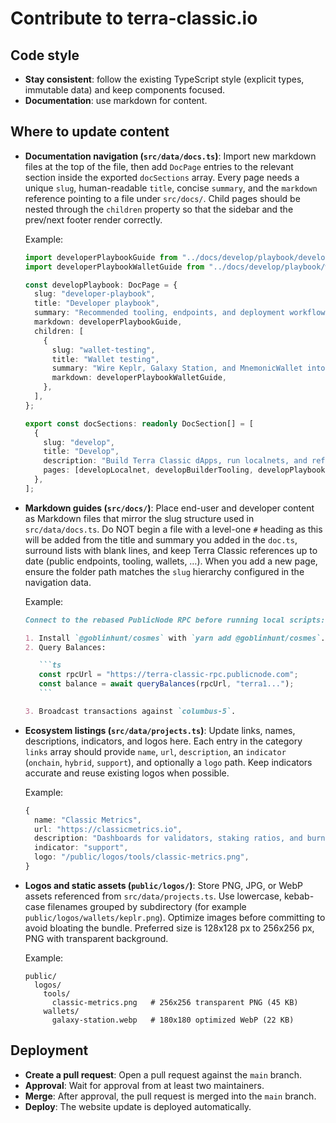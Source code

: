 # Contribute to terra-classic.io

## Code style

- **Stay consistent**: follow the existing TypeScript style (explicit types, immutable data) and keep components focused.
- **Documentation**: use markdown for content.

## Where to update content

- **Documentation navigation (`src/data/docs.ts`)**: Import new markdown files at the top of the file, then add `DocPage` entries to the relevant section inside the exported `docSections` array. Every page needs a unique `slug`, human-readable `title`, concise `summary`, and the `markdown` reference pointing to a file under `src/docs/`. Child pages should be nested through the `children` property so that the sidebar and the prev/next footer render correctly.

  Example:

  ```ts
  import developerPlaybookGuide from "../docs/develop/playbook/developer-playbook.md";
  import developerPlaybookWalletGuide from "../docs/develop/playbook/wallet-testing.md";

  const developPlaybook: DocPage = {
    slug: "developer-playbook",
    title: "Developer playbook",
    summary: "Recommended tooling, endpoints, and deployment workflows for Terra Classic dApps.",
    markdown: developerPlaybookGuide,
    children: [
      {
        slug: "wallet-testing",
        title: "Wallet testing",
        summary: "Wire Keplr, Galaxy Station, and MnemonicWallet into your QA matrix.",
        markdown: developerPlaybookWalletGuide,
      },
    ],
  };

  export const docSections: readonly DocSection[] = [
    {
      slug: "develop",
      title: "Develop",
      description: "Build Terra Classic dApps, run localnets, and reference Terra Core modules.",
      pages: [developLocalnet, developBuilderTooling, developPlaybook],
    },
  ];
  ```

- **Markdown guides (`src/docs/`)**: Place end-user and developer content as Markdown files that mirror the slug structure used in `src/data/docs.ts`. Do NOT begin a file with a level-one `#` heading as this will be added from the title and summary you added in the `doc.ts`, surround lists with blank lines, and keep Terra Classic references up to date (public endpoints, tooling, wallets, …). When you add a new page, ensure the folder path matches the `slug` hierarchy configured in the navigation data.

  Example:

  ````markdown
  Connect to the rebased PublicNode RPC before running local scripts:

  1. Install `@goblinhunt/cosmes` with `yarn add @goblinhunt/cosmes`.
  2. Query Balances:

     ```ts
     const rpcUrl = "https://terra-classic-rpc.publicnode.com";
     const balance = await queryBalances(rpcUrl, "terra1...");
     ```

  3. Broadcast transactions against `columbus-5`.
  ````

- **Ecosystem listings (`src/data/projects.ts`)**: Update links, names, descriptions, indicators, and logos here. Each entry in the category `links` array should provide `name`, `url`, `description`, an `indicator` (`onchain`, `hybrid`, `support`), and optionally a `logo` path. Keep indicators accurate and reuse existing logos when possible.

  Example:

  ```ts
  {
    name: "Classic Metrics",
    url: "https://classicmetrics.io",
    description: "Dashboards for validators, staking ratios, and burn analytics.",
    indicator: "support",
    logo: "/public/logos/tools/classic-metrics.png",
  }
  ```

- **Logos and static assets (`public/logos/`)**: Store PNG, JPG, or WebP assets referenced from `src/data/projects.ts`. Use lowercase, kebab-case filenames grouped by subdirectory (for example `public/logos/wallets/keplr.png`). Optimize images before committing to avoid bloating the bundle. Preferred size is 128x128 px to 256x256 px, PNG with transparent background.

  Example:

  ```text
  public/
    logos/
      tools/
        classic-metrics.png   # 256x256 transparent PNG (45 KB)
      wallets/
        galaxy-station.webp   # 180x180 optimized WebP (22 KB)
  ```

## Deployment

- **Create a pull request**: Open a pull request against the `main` branch.
- **Approval**: Wait for approval from at least two maintainers.
- **Merge**: After approval, the pull request is merged into the `main` branch.
- **Deploy**: The website update is deployed automatically.
